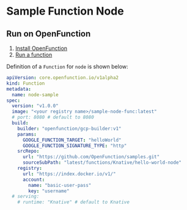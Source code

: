 # Sample Function Node

## Run on OpenFunction

1. [Install OpenFunction](https://github.com/OpenFunction/OpenFunction#quickstart)
2. [Run a function](https://github.com/OpenFunction/OpenFunction#sample-run-a-function)

Definition of a ```Function``` for ```node``` is shown below:

```yaml
apiVersion: core.openfunction.io/v1alpha2
kind: Function
metadata:
  name: node-sample
spec:
  version: "v1.0.0"
  image: "<your registry name>/sample-node-func:latest"
  # port: 8080 # default to 8080
  build:
    builder: "openfunction/gcp-builder:v1"
    params:
      GOOGLE_FUNCTION_TARGET: "helloWorld"
      GOOGLE_FUNCTION_SIGNATURE_TYPE: "http"
    srcRepo:
      url: "https://github.com/OpenFunction/samples.git"
      sourceSubPath: "latest/functions/Knative/hello-world-node"
    registry:
      url: "https://index.docker.io/v1/"
      account:
        name: "basic-user-pass"
        key: "username"
  # serving:
    # runtime: "Knative" # default to Knative
```
